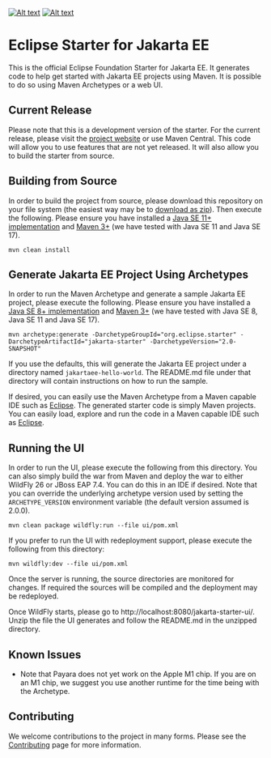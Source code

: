 [![Alt text](https://img.shields.io/badge/release-UI%202.0.1-blue.svg)](https://github.com/eclipse-ee4j/starter/releases/tag/ui-2.0.1)
[![Alt text](https://img.shields.io/badge/release-Archetypes%202.1.0-blue.svg)](https://github.com/eclipse-ee4j/starter/releases/tag/archetype-2.1.0)

# Eclipse Starter for Jakarta EE

This is the official Eclipse Foundation Starter for Jakarta EE. It generates code to help get started with Jakarta EE projects using Maven. It is possible to do so using Maven Archetypes or a web UI.

## Current Release

Please note that this is a development version of the starter. For the current release, please visit the [project website](https://start.jakarta.ee) or use Maven Central. This code will allow you to use features that are not yet released. It will also allow you to build the starter from source.

## Building from Source

In order to build the project from source, please download this repository on your file system (the easiest way may be to [download as zip](https://github.com/eclipse-ee4j/starter/archive/refs/heads/master.zip)). Then execute the following. Please ensure you have installed a [Java SE 11+ implementation](https://adoptium.net/?variant=openjdk11) and [Maven 3+](https://maven.apache.org/download.cgi) (we have tested with Java SE 11 and Java SE 17).

```
mvn clean install
```

## Generate Jakarta EE Project Using Archetypes 
In order to run the Maven Archetype and generate a sample Jakarta EE project, please execute the following. Please ensure you have installed a [Java SE 8+ implementation](https://adoptium.net/?variant=openjdk8) and [Maven 3+](https://maven.apache.org/download.cgi) (we have tested with Java SE 8, Java SE 11 and Java SE 17).

```
mvn archetype:generate -DarchetypeGroupId="org.eclipse.starter" -DarchetypeArtifactId="jakarta-starter" -DarchetypeVersion="2.0-SNAPSHOT"
```

If you use the defaults, this will generate the Jakarta EE project under a directory named `jakartaee-hello-world`. The README.md file 
under that directory will contain instructions on how to run the sample.

If desired, you can easily use the Maven Archetype from a Maven capable IDE such as [Eclipse](https://www.eclipse.org/ide). The generated starter code is simply Maven projects. You can easily load, explore and run the code in a Maven capable IDE such as [Eclipse](https://www.eclipse.org/ide).

##  Running the UI
In order to run the UI, please execute the following from this directory. You can also simply build the war from Maven and deploy the war to either WildFly 26 or JBoss EAP 7.4. You can do this in an IDE if desired. Note that you can override the underlying archetype version used by setting the `ARCHETYPE_VERSION` environment variable (the default version assumed is 2.0.0).

```
mvn clean package wildfly:run --file ui/pom.xml
```

If you prefer to run the UI with redeployment support, please execute the following from this directory:

```
mvn wildfly:dev --file ui/pom.xml
```

Once the server is running, the source directories are monitored for changes. If required the sources will be compiled and the deployment may be redeployed.

Once WildFly starts, please go to http://localhost:8080/jakarta-starter-ui/. Unzip the file the UI generates and follow the README.md in the unzipped directory.

## Known Issues
* Note that Payara does not yet work on the Apple M1 chip. If you are on an M1 chip, we suggest you use another runtime for the time being with the Archetype.

## Contributing

We welcome contributions to the project in many forms. Please see the [Contributing](CONTRIBUTING.md) page for more
information.
